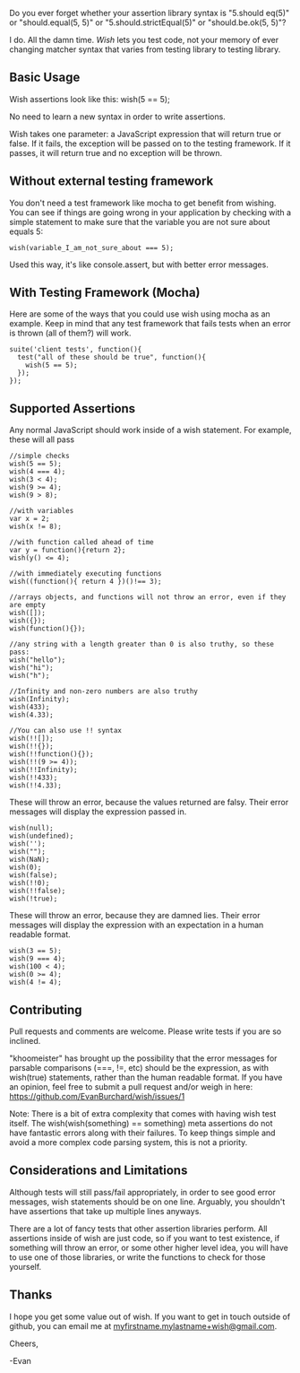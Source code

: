 Do you ever forget whether your assertion library syntax is "5.should eq(5)" or "should.equal(5, 5)" or "5.should.strictEqual(5)" or "should.be.ok(5, 5)"? 

I do. All the damn time.  _Wish_ lets you test code, not your memory of ever changing matcher syntax that varies from testing library to testing library.  

## Basic Usage
Wish assertions look like this:
    wish(5 == 5);

No need to learn a new syntax in order to write assertions.

Wish takes one parameter: a JavaScript expression that will return true or false.  If it fails, the exception will be passed on to the testing framework.  If it passes, it will return true and no exception will be thrown.

## Without external testing framework
You don't need a test framework like mocha to get benefit from wishing.  You can see if things are going wrong in your application by checking with a simple statement to make sure that the variable you are not sure about equals 5:

    wish(variable_I_am_not_sure_about === 5);

Used this way, it's like console.assert, but with better error messages.  

## With Testing Framework (Mocha)
Here are some of the ways that you could use wish using mocha as an example.  Keep in mind that any test framework that fails tests when an error is thrown (all of them?) will work.

    suite('client tests', function(){
      test("all of these should be true", function(){
        wish(5 == 5);
      });
    });
        
## Supported Assertions
Any normal JavaScript should work inside of a wish statement.  For example, these will all pass  

    //simple checks
    wish(5 == 5);
    wish(4 === 4);
    wish(3 < 4);
    wish(9 >= 4);
    wish(9 > 8);

    //with variables
    var x = 2;
    wish(x != 8);

    //with function called ahead of time
    var y = function(){return 2};
    wish(y() <= 4);

    //with immediately executing functions
    wish((function(){ return 4 })()!== 3);

    //arrays objects, and functions will not throw an error, even if they are empty
    wish([]);
    wish({});
    wish(function(){});

    //any string with a length greater than 0 is also truthy, so these pass:
    wish("hello");
    wish("hi");
    wish("h");

    //Infinity and non-zero numbers are also truthy 
    wish(Infinity);
    wish(433);
    wish(4.33);

    //You can also use !! syntax
    wish(!![]);
    wish(!!{});
    wish(!!function(){});
    wish(!!(9 >= 4));
    wish(!!Infinity);
    wish(!!433);
    wish(!!4.33);

These will throw an error, because the values returned are falsy.  Their error messages will display the expression passed in.

    wish(null);
    wish(undefined);
    wish('');
    wish("");
    wish(NaN);
    wish(0);
    wish(false);
    wish(!!0);
    wish(!!false);
    wish(!true);

These will throw an error, because they are damned lies.  Their error messages will display the expression with an expectation in a human readable format.  

    wish(3 == 5);
    wish(9 === 4);
    wish(100 < 4);
    wish(0 >= 4);
    wish(4 != 4);


## Contributing
Pull requests and comments are welcome.  Please write tests if you are so inclined.

"khoomeister" has brought up the possibility that the error messages for parsable comparisons (===, !=, etc) should be the expression, as with wish(true) statements, rather than the human readable format.  If you have an opinion, feel free to submit a pull request and/or weigh in here: https://github.com/EvanBurchard/wish/issues/1

Note: There is a bit of extra complexity that comes with having wish test itself.  The wish(wish(something) == something) meta assertions do not have fantastic errors along with their failures.  To keep things simple and avoid a more complex code parsing system, this is not a priority.  

## Considerations and Limitations
Although tests will still pass/fail appropriately, in order to see good error messages, wish statements should be on one line.  Arguably, you shouldn't have assertions that take up multiple lines anyways.

There are a lot of fancy tests that other assertion libraries perform.  All assertions inside of wish are just code, so if you want to test existence, if something will throw an error, or some other higher level idea, you will have to use one of those libraries, or write the functions to check for those yourself.  

## Thanks 

I hope you get some value out of wish.  If you want to get in touch outside of github, you can email me at myfirstname.mylastname+wish@gmail.com.

Cheers,

-Evan

